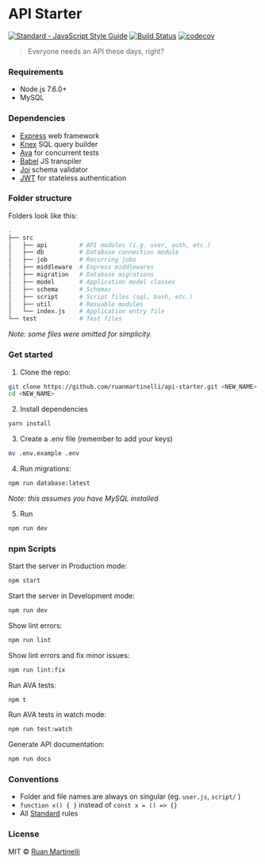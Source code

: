 # API Starter

<a href="https://standardjs.com"><img src="https://img.shields.io/badge/code_style-standard-brightgreen.svg" alt="Standard - JavaScript Style Guide"></a>
[![Build Status](https://travis-ci.org/ruanmartinelli/api-starter.svg?branch=master)](https://travis-ci.org/ruanmartinelli/api-starter)
[![codecov](https://codecov.io/gh/ruanmartinelli/api-starter/branch/master/graph/badge.svg)](https://codecov.io/gh/ruanmartinelli/api-starter)
> Everyone needs an API these days, right?

### Requirements

* Node.js 7.6.0+
* MySQL

### Dependencies

* [Express](https://github.com/expressjs/express) web framework
* [Knex](http://knexjs.org/) SQL query builder
* [Ava](https://github.com/avajs) for concurrent tests
* [Babel](https://babeljs.io) JS transpiler
* [Joi](https://github.com/hapijs/joi) schema validator
* [JWT](https://jwt.io/) for stateless authentication

### Folder structure

Folders look like this:

```bash
.
├── src
│   ├── api         # API modules (i.g. user, auth, etc.) 
│   ├── db          # Database connection module
│   ├── job         # Recurring jobs
│   ├── middleware  # Express middlewares
│   ├── migration   # Database migrations
│   ├── model       # Application model classes
│   ├── schema      # Schemas
│   ├── script      # Script files (sql, bash, etc.)
│   ├── util        # Resuable modules
│   └── index.js    # Application entry file
└── test            # Test files

```
_Note: some files were omitted for simplicity._

### Get started

1. Clone the repo:

```bash
git clone https://github.com/ruanmartinelli/api-starter.git <NEW_NAME>
cd <NEW_NAME>
```
2. Install dependencies

```bash
yarn install
```

3. Create a .env file (remember to add your keys)

```bash
mv .env.example .env
```

4. Run migrations:

```bash
npm run database:latest
```
_Note: this assumes you have MySQL installed_

5. Run

```bash
npm run dev
```

### npm Scripts

Start the server in Production mode:
```bash
npm start 
```

Start the server in Development mode:
```bash
npm run dev 
```

Show lint errors:
```bash
npm run lint
```

Show lint errors and fix minor issues:
```bash
npm run lint:fix
```

Run AVA tests:
```bash
npm t
```

Run AVA tests in watch mode:
```bash
npm run test:watch
```

Generate API documentation:
```bash
npm run docs
```

### Conventions

- Folder and file names are always on singular (eg. `user.js`, `script/` )
- `function x() { }` instead of `const x = () => {}`
- All [Standard](https://standardjs.com) rules

### License

MIT © [Ruan Martinelli](http://ruanmartinelli.com)
